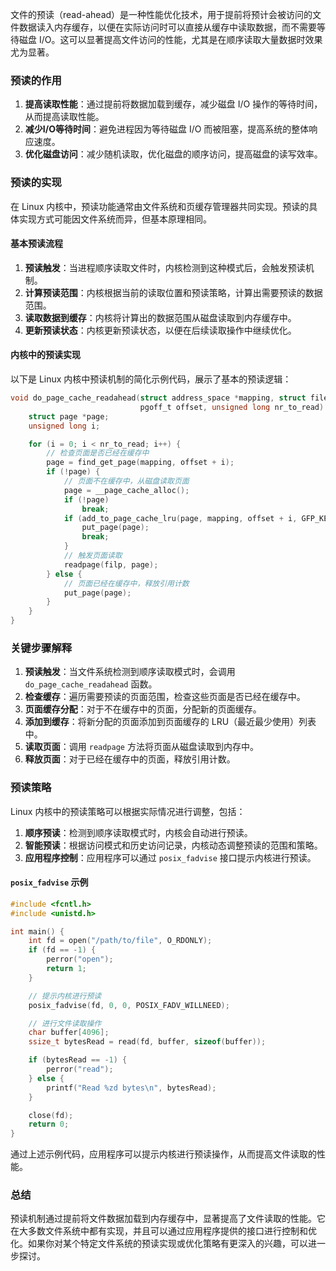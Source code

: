 文件的预读（read-ahead）是一种性能优化技术，用于提前将预计会被访问的文件数据读入内存缓存，以便在实际访问时可以直接从缓存中读取数据，而不需要等待磁盘 I/O。这可以显著提高文件访问的性能，尤其是在顺序读取大量数据时效果尤为显著。

### 预读的作用

1. **提高读取性能**：通过提前将数据加载到缓存，减少磁盘 I/O 操作的等待时间，从而提高读取性能。
2. **减少I/O等待时间**：避免进程因为等待磁盘 I/O 而被阻塞，提高系统的整体响应速度。
3. **优化磁盘访问**：减少随机读取，优化磁盘的顺序访问，提高磁盘的读写效率。

### 预读的实现

在 Linux 内核中，预读功能通常由文件系统和页缓存管理器共同实现。预读的具体实现方式可能因文件系统而异，但基本原理相同。

#### 基本预读流程

1. **预读触发**：当进程顺序读取文件时，内核检测到这种模式后，会触发预读机制。
2. **计算预读范围**：内核根据当前的读取位置和预读策略，计算出需要预读的数据范围。
3. **读取数据到缓存**：内核将计算出的数据范围从磁盘读取到内存缓存中。
4. **更新预读状态**：内核更新预读状态，以便在后续读取操作中继续优化。

#### 内核中的预读实现

以下是 Linux 内核中预读机制的简化示例代码，展示了基本的预读逻辑：

```c
void do_page_cache_readahead(struct address_space *mapping, struct file *filp,
                             pgoff_t offset, unsigned long nr_to_read) {
    struct page *page;
    unsigned long i;

    for (i = 0; i < nr_to_read; i++) {
        // 检查页面是否已经在缓存中
        page = find_get_page(mapping, offset + i);
        if (!page) {
            // 页面不在缓存中，从磁盘读取页面
            page = __page_cache_alloc();
            if (!page)
                break;
            if (add_to_page_cache_lru(page, mapping, offset + i, GFP_KERNEL) < 0) {
                put_page(page);
                break;
            }
            // 触发页面读取
            readpage(filp, page);
        } else {
            // 页面已经在缓存中，释放引用计数
            put_page(page);
        }
    }
}
```

### 关键步骤解释

1. **预读触发**：当文件系统检测到顺序读取模式时，会调用 `do_page_cache_readahead` 函数。
2. **检查缓存**：遍历需要预读的页面范围，检查这些页面是否已经在缓存中。
3. **页面缓存分配**：对于不在缓存中的页面，分配新的页面缓存。
4. **添加到缓存**：将新分配的页面添加到页面缓存的 LRU（最近最少使用）列表中。
5. **读取页面**：调用 `readpage` 方法将页面从磁盘读取到内存中。
6. **释放页面**：对于已经在缓存中的页面，释放引用计数。

### 预读策略

Linux 内核中的预读策略可以根据实际情况进行调整，包括：

1. **顺序预读**：检测到顺序读取模式时，内核会自动进行预读。
2. **智能预读**：根据访问模式和历史访问记录，内核动态调整预读的范围和策略。
3. **应用程序控制**：应用程序可以通过 `posix_fadvise` 接口提示内核进行预读。

#### `posix_fadvise` 示例

```c
#include <fcntl.h>
#include <unistd.h>

int main() {
    int fd = open("/path/to/file", O_RDONLY);
    if (fd == -1) {
        perror("open");
        return 1;
    }

    // 提示内核进行预读
    posix_fadvise(fd, 0, 0, POSIX_FADV_WILLNEED);

    // 进行文件读取操作
    char buffer[4096];
    ssize_t bytesRead = read(fd, buffer, sizeof(buffer));

    if (bytesRead == -1) {
        perror("read");
    } else {
        printf("Read %zd bytes\n", bytesRead);
    }

    close(fd);
    return 0;
}
```

通过上述示例代码，应用程序可以提示内核进行预读操作，从而提高文件读取的性能。

### 总结

预读机制通过提前将文件数据加载到内存缓存中，显著提高了文件读取的性能。它在大多数文件系统中都有实现，并且可以通过应用程序提供的接口进行控制和优化。如果你对某个特定文件系统的预读实现或优化策略有更深入的兴趣，可以进一步探讨。